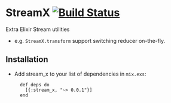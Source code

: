# StreamX [![Build Status](https://travis-ci.org/koyeung/stream_x.svg?branch=master)](https://travis-ci.org/koyeung/stream_x)

Extra Elixir Stream utilities

* e.g. `StreamX.transform` support switching reducer on-the-fly.

## Installation

* Add stream_x to your list of dependencies in `mix.exs`:

        def deps do
          [{:stream_x, "~> 0.0.1"}]
        end

